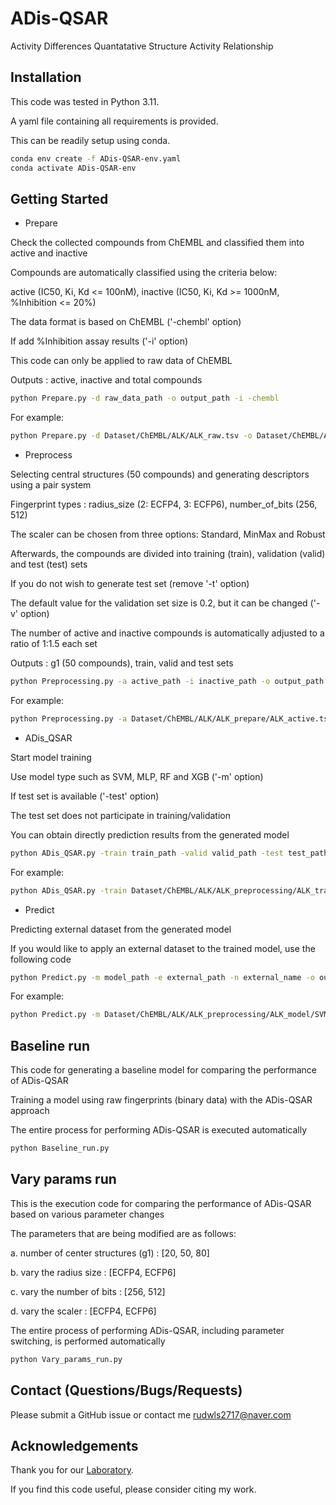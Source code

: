 # ADis-QSAR
Activity Differences Quantatative Structure Activity Relationship

## Installation
This code was tested in Python 3.11.

A yaml file containing all requirements is provided. 

This can be readily setup using conda.

```sh
conda env create -f ADis-QSAR-env.yaml
conda activate ADis-QSAR-env
```

## Getting Started
* Prepare 

Check the collected compounds from ChEMBL and classified them into active and inactive

Compounds are automatically classified using the criteria below:

active (IC50, Ki, Kd <= 100nM), inactive (IC50, Ki, Kd >= 1000nM, %Inhibition <= 20%)

The data format is based on ChEMBL ('-chembl' option)

If add %Inhibition assay results ('-i' option)

This code can only be applied to raw data of ChEMBL

Outputs : active, inactive and total compounds

```sh
python Prepare.py -d raw_data_path -o output_path -i -chembl
```

For example:

```sh
python Prepare.py -d Dataset/ChEMBL/ALK/ALK_raw.tsv -o Dataset/ChEMBL/ALK -i -chembl
```

* Preprocess

Selecting central structures (50 compounds) and generating descriptors using a pair system

Fingerprint types : radius_size (2: ECFP4, 3: ECFP6), number_of_bits (256, 512)

The scaler can be chosen from three options: Standard, MinMax and Robust

Afterwards, the compounds are divided into training (train), validation (valid) and test (test) sets

If you do not wish to generate test set (remove '-t' option)

The default value for the validation set size is 0.2, but it can be changed ('-v' option)

The number of active and inactive compounds is automatically adjusted to a ratio of 1:1.5 each set

Outputs : g1 (50 compounds), train, valid and test sets

```sh
python Preprocessing.py -a active_path -i inactive_path -o output_path -v valid_size -r radius_size -b number_of_bits -s scaler_type -core num_cores -t
```

For example:

```sh
python Preprocessing.py -a Dataset/ChEMBL/ALK/ALK_prepare/ALK_active.tsv -i Dataset/ChEMBL/ALK/ALK_prepare/ALK_inactive.tsv -o Dataset/ChEMBL/ALK -v 0.2 -r 2 -b 256 -s Standard -core 12 -t
```

* ADis_QSAR

Start model training 

Use model type such as SVM, MLP, RF and XGB ('-m' option) 

If test set is available ('-test' option)

The test set does not participate in training/validation

You can obtain directly prediction results from the generated model

```sh
python ADis_QSAR.py -train train_path -valid valid_path -test test_path -m model_type -o output_path -core num_cores
```

For example:

```sh
python ADis_QSAR.py -train Dataset/ChEMBL/ALK/ALK_preprocessing/ALK_train.tsv -valid Dataset/ChEMBL/ALK/ALK_preprocessing/ALK_valid.tsv -test Dataset/ChEMBL/ALK/ALK_preprocessing/ALK_test.tsv -m SVM -o Dataset/ChEMBL/ALK -core 12
```

* Predict

Predicting external dataset from the generated model

If you would like to apply an external dataset to the trained model, use the following code

```sh
python Predict.py -m model_path -e external_path -n external_name -o output_path -ev 
```

For example:

```sh
python Predict.py -m Dataset/ChEMBL/ALK/ALK_preprocessing/ALK_model/SVM/ALK_SVM_model.pkl -e Dataset/ChEMBL/ALK/ALK_preprocessing/ALK_test.tsv -n ext -o Dataset/ChEMBL/ALK -core 12 -ev
```

## Baseline run

This code for generating a baseline model for comparing the performance of ADis-QSAR

Training a model using raw fingerprints (binary data) with the ADis-QSAR approach

The entire process for performing ADis-QSAR is executed automatically

```sh
python Baseline_run.py
```

## Vary params run

This is the execution code for comparing the performance of ADis-QSAR based on various parameter changes

The parameters that are being modified are as follows:

a. number of center structures (g1) : [20, 50, 80]

b. vary the radius size : [ECFP4, ECFP6]

c. vary the number of bits : [256, 512]

d. vary the scaler : [ECFP4, ECFP6]

The entire process of performing ADis-QSAR, including parameter switching, is performed automatically

```sh
python Vary_params_run.py
```

## Contact (Questions/Bugs/Requests)
Please submit a GitHub issue or contact me [rudwls2717@naver.com](rudwls2717@naver.com)

## Acknowledgements
Thank you for our [Laboratory](https://homepage.cnu.ac.kr/cim/index.do).

If you find this code useful, please consider citing my work.
